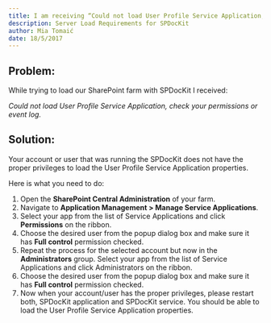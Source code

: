 ```yaml
---
title: I am receiving “Could not load User Profile Service Application, check your permissions or event log.”
description: Server Load Requirements for SPDocKit
author: Mia Tomaić
date: 18/5/2017
---
```

## Problem:
While trying to load our SharePoint farm with SPDocKit I received:  

*Could not load User Profile Service Application, check your permissions or event log.*

## Solution:
Your account or user that was running the SPDocKit does not have the proper privileges to load the User Profile Service Application properties.

Here is what you need to do:
1. Open the **SharePoint Central Administration** of your farm.
2. Navigate to **Application Management > Manage Service Applications**.
3. Select your app from the list of Service Applications and click **Permissions** on the ribbon.
4. Choose the desired user from the popup dialog box and make sure it has **Full control** permission checked.
5. Repeat the process for the selected account but now in the **Administrators** group. Select your app from the list of Service Applications and click Administrators on    the ribbon.
6. Choose the desired user from the popup dialog box and make sure it has **Full control** permission checked.
7. Now when your account/user has the proper privileges, please restart both, SPDocKit application and SPDocKit service. You should be able to load the User       Profile Service Application properties.
